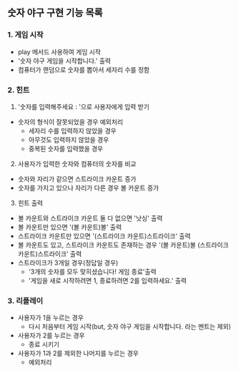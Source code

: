 ## 숫자 야구 구현 기능 목록

### 1. 게임 시작

- play 메서드 사용하여 게임 시작
- '숫자 야구 게임을 시작합니다.' 출력
- 컴퓨터가 랜덤으로 숫자를 뽑아서 세자리 수를 정함

### 2. 힌트

1.  '숫자를 입력해주세요 : '으로 사용자에게 입력 받기

- 숫자의 형식이 잘못되었을 경우 예외처리
  - 세자리 수를 입력하지 않았을 경우
  - 아무것도 입력하지 않았을 경우
  - 중복된 숫자를 입력했을 경우

2. 사용자가 입력한 숫자와 컴퓨터의 숫자를 비교

- 숫자와 자리가 같으면 스트라이크 카운트 증가
- 숫자를 가지고 있으나 자리가 다른 경우 볼 카운트 증가

3. 힌트 출력

- 볼 카운트와 스트라이크 카운트 둘 다 없으면 '낫싱' 출력
- 볼 카운트만 있으면 '(볼 카운트)볼' 출력
- 스트라이크 카운트만 있으면 '(스트라이크 카운트)스트라이크' 출력
- 볼 카운트도 있고, 스트라이크 카운트도 존재하는 경우 '(볼 카운트)볼 (스트라이크 카운트)스트라이크' 출력
- 스트라이크가 3개일 경우(정답일 경우)
  - '3개의 숫자를 모두 맞히셨습니다! 게임 종료'출력
  - '게임을 새로 시작하려면 1, 종료하려면 2를 입력하세요.' 출력

### 3. 리플레이

- 사용자가 1을 누르는 경우
  - 다시 처음부터 게임 시작(but, 숫자 야구 게임을 시작합니다. 라는 멘트는 제외)
- 사용자가 2를 누르는 경우
  - 종료 시키기
- 사용자가 1과 2를 제외한 나머지를 누르는 경우
  - 예외처리
